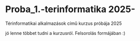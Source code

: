 # Proba_1.-terinformatika 2025-
Térinformatikai alkalmazások című kurzus próbája 2025

jó lenne többet tudni a kurzusról. Felsorolás formájában :) 
